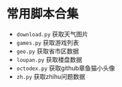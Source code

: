 # 常用脚本合集

* `download.py` 获取天气图片
* `games.py` 获取游戏列表
* `geo.py` 获取省市区数据
* `loupan.py` 获取楼盘数据
* `octodex.py` 获取github章鱼猫小头像
* `zh.py` 获取zhihu问题数据